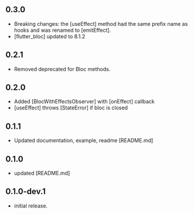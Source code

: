 ## 0.3.0
- Breaking changes: the [useEffect] method had the same prefix name as hooks and was renamed to [emitEffect].
- [flutter_bloc] updated to 8.1.2

## 0.2.1
- Removed deprecated for Bloc methods.

## 0.2.0
- Added [BlocWithEffectsObserver] with [onEffect] callback
- [useEffect] throws [StateError] if bloc is closed
 
## 0.1.1
- Updated documentation, example, readme [README.md]
 
## 0.1.0
- updated [README.md]

## 0.1.0-dev.1
- initial release.
